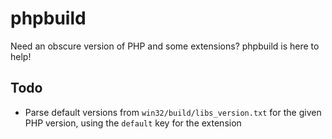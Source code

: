 # phpbuild
Need an obscure version of PHP and some extensions? phpbuild is here to help!

## Todo
* Parse default versions from `win32/build/libs_version.txt` for the given PHP
  version, using the `default` key for the extension
